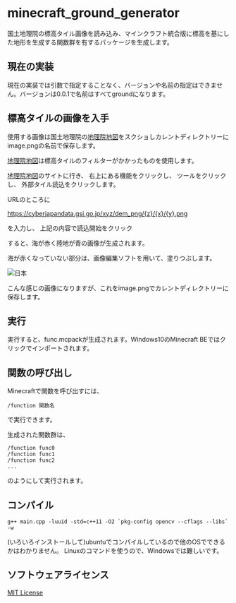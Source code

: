 # minecraft_ground_generator
国土地理院の標高タイル画像を読み込み、マインクラフト統合版に標高を基にした地形を生成する関数群を有するパッケージを生成します。

## 現在の実装
現在の実装では引数で指定することなく、バージョンや名前の指定はできません。バージョンは0.0.1で名前はすべてgroundになります。

## 標高タイルの画像を入手
使用する画像は国土地理院の[地理院地図](https://maps.gsi.go.jp/)をスクショしカレントディレクトリーにimage.pngの名前で保存します。

[地理院地図](https://maps.gsi.go.jp/)は標高タイルのフィルターがかかったものを使用します。

[地理院地図](https://maps.gsi.go.jp/)のサイトに行き、
右上にある機能をクリックし、
ツールをクリックし、
外部タイル読込をクリックします。

URLのところに

https://cyberjapandata.gsi.go.jp/xyz/dem_png/{z}/{x}/{y}.png

を入力し、
上記の内容で読込開始をクリック

すると、海が赤く陸地が青の画像が生成されます。

海が赤くなっていない部分は、画像編集ソフトを用いて、塗りつぶします。

![日本](https://raw.githubusercontent.com/hikaright/minecraft_ground_generator/master/nippon.png)

こんな感じの画像になりますが、これをimage.pngでカレントディレクトリーに保存します。

## 実行
実行すると、func.mcpackが生成されます。Windows10のMinecraft BEではクリックでインポートされます。

## 関数の呼び出し
Minecraftで関数を呼び出すには、
```
/function 関数名
```
で実行できます。

生成された関数群は、
```
/function func0
/function func1
/function func2
...
```
のようにして実行されます。

## コンパイル
```
g++ main.cpp -luuid -std=c++11 -O2 `pkg-config opencv --cflags --libs` -w
```

(いろいろインストールして)ubuntuでコンパイルしているので他のOSでできるかはわかりません。
Linuxのコマンドを使うので、Windowsでは難しいです。

## ソフトウェアライセンス
[MIT License](https://github.com/hikaright/minecraft_ground_generator/blob/master/LICENSE)